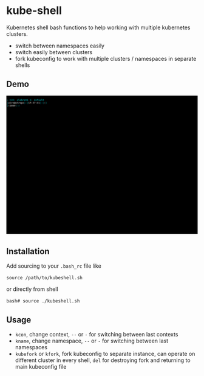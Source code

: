 # kube-shell

Kubernetes shell bash functions to help working with multiple kubernetes clusters.

- switch between namespaces easily
- switch easily between clusters
- fork kubeconfig to work with multiple clusters / namespaces in separate shells

## Demo

![demo](./img/kube.gif "Demo Kubeshell")

## Installation

Add sourcing to your `.bash_rc` file like

```
source /path/to/kubeshell.sh
```

or directly from shell

```
bash# source ./kubeshell.sh  
```

## Usage

- `kcon`, change context, `--` or `-` for switching between last contexts
- `kname`, change namespace, `--` or `-` for switching between last namespaces
- `kubefork` or `kfork`, fork kubeconfig to separate instance, can operate on different cluster in every shell, `del` for destroying fork and returning to main kubeconfig file

